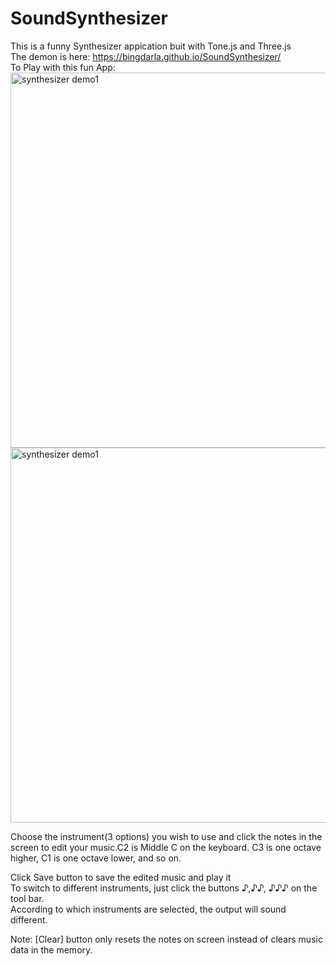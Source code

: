# SoundSynthesizer

This is a funny Synthesizer appication buit with Tone.js and Three.js <br>
The demon is here: https://bingdarla.github.io/SoundSynthesizer/<br>
To Play with this fun App:<br>
<img src="https://res.cloudinary.com/dc5fpkcwj/image/upload/v1518662458/demo_1_jiwn2n.gif" alt="synthesizer demo1" width="600px"><br>
<img src="https://res.cloudinary.com/dc5fpkcwj/image/upload/v1518662694/demo_2_yjtlxg.gif" alt="synthesizer demo1" width="600px"><br>

Choose the instrument(3 options) you wish to use and click the notes in the screen to edit your music.C2 is Middle C on the keyboard. C3 is one octave higher, C1 is one octave lower, and so on.<br>
     
Click Save button to save the edited music and play it<br>
To switch to different instruments, just click the  buttons ♪,♪♪, ♪♪♪ on the tool bar.<br>
According to which instruments are selected, the output will sound different. <br>

Note: [Clear] button only resets the notes on screen instead of clears music data in the memory.
